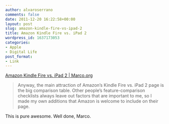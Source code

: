 ```yaml
---
author: alvaroserrano
comments: false
date: 2011-12-20 16:22:58+00:00
layout: post
slug: amazon-kindle-fire-vs-ipad-2
title: Amazon Kindle Fire vs. iPad 2
wordpress_id: 1637173053
categories:
- Apple
- Digital Life
post_format:
- Link
---
```


[Amazon Kindle Fire vs. iPad 2 | Marco.org](http://www.marco.org/2011/12/19/amazon-kindle-vs-ipad)


<blockquote>Anyway, the main attraction of Amazon’s Kindle Fire vs. iPad 2 page is the big comparison table. Other people’s feature-comparison checklists always leave out factors that are important to me, so I made my own additions that Amazon is welcome to include on their page.</blockquote>


This is pure awesome. Well done, Marco.
